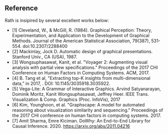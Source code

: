 ## Reference

Rath is insipired by several excellent works below:
+ [1] Cleveland, W., & McGill, R. (1984). Graphical Perception: Theory, Experimentation, and Application to the Development of Graphical Methods. Journal of the American Statistical Association, 79(387), 531-554. doi:10.2307/2288400
+ [2] Mackinlay, Jock D. Automatic design of graphical presentations. Stanford Univ., CA (USA), 1987.
+ [3] Wongsuphasawat, Kanit, et al. "Voyager 2: Augmenting visual analysis with partial view specifications." Proceedings of the 2017 CHI Conference on Human Factors in Computing Systems. ACM, 2017.
+ [4] B. Tang et al, "Extracting top-K insights from multi-dimensional data," in 2017, . DOI: 10.1145/3035918.3035922.
+ [5] Vega-Lite: A Grammar of Interactive Graphics. Arvind Satyanarayan, Dominik Moritz, Kanit Wongsuphasawat, Jeffrey Heer. IEEE Trans. Visualization & Comp. Graphics (Proc. InfoVis), 2017
+ [6] Kim, Younghoon, et al. "Graphscape: A model for automated reasoning about visualization similarity and sequencing." Proceedings of the 2017 CHI conference on human factors in computing systems. 2017.
+ [7] Amit Sharma, Emre Kiciman. DoWhy: An End-to-End Library for Causal Inference. 2020. https://arxiv.org/abs/2011.04216
